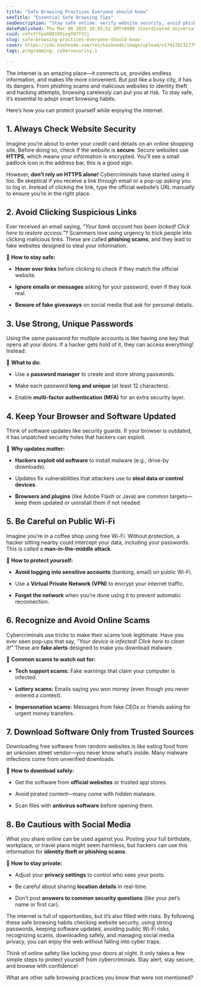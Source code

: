 ```yaml
---
title: "Safe Browsing Practices Everyone should know"
seoTitle: "Essential Safe Browsing Tips"
seoDescription: "Stay safe online: verify website security, avoid phishing, use strong passwords, update software for secure browsing"
datePublished: Thu Mar 06 2025 20:55:52 GMT+0000 (Coordinated Universal Time)
cuid: cm7xttfpa000109jxgf07fttj
slug: safe-browsing-practices-everyone-should-know
cover: https://cdn.hashnode.com/res/hashnode/image/upload/v1741262317794/eecba653-b5b0-4686-8aaf-504ad977eb10.jpeg
tags: programming, cybersecurity-1

---
```


The internet is an amazing place—it connects us, provides endless information, and makes life more convenient. But just like a busy city, it has its dangers. From phishing scams and malicious websites to identity theft and hacking attempts, browsing carelessly can put you at risk. To stay safe, it’s essential to adopt smart browsing habits.

Here’s how you can protect yourself while enjoying the internet.

## **1\. Always Check Website Security**

Imagine you’re about to enter your credit card details on an online shopping site. Before doing so, check if the website is **secure**. Secure websites use **HTTPS**, which means your information is encrypted. You’ll see a small padlock icon in the address bar, this is a good sign.

However, **don’t rely on HTTPS alone!** Cybercriminals have started using it too. Be skeptical if you receive a link through email or a pop-up asking you to log in. Instead of clicking the link, type the official website’s URL manually to ensure you’re in the right place.

## **2\. Avoid Clicking Suspicious Links**

Ever received an email saying, *“Your bank account has been locked! Click here to restore access.”*? Scammers love using urgency to trick people into clicking malicious links. These are called **phishing scams**, and they lead to fake websites designed to steal your information.

🔹 **How to stay safe:**

* **Hover over links** before clicking to check if they match the official website.
    
* **Ignore emails or messages** asking for your password, even if they look real.
    
* **Beware of fake giveaways** on social media that ask for personal details.
    

## **3\. Use Strong, Unique Passwords**

Using the same password for multiple accounts is like having one key that opens all your doors. If a hacker gets hold of it, they can access everything! Instead:

🔹 **What to do:**

* Use a **password manager** to create and store strong passwords.
    
* Make each password **long and unique** (at least 12 characters).
    
* Enable **multi-factor authentication (MFA)** for an extra security layer.
    

## **4\. Keep Your Browser and Software Updated**

Think of software updates like security guards. If your browser is outdated, it has unpatched security holes that hackers can exploit.

🔹 **Why updates matter:**

* **Hackers exploit old software** to install malware (e.g., drive-by downloads).
    
* Updates fix vulnerabilities that attackers use to **steal data or control devices**.
    
* **Browsers and plugins** (like Adobe Flash or Java) are common targets—keep them updated or uninstall them if not needed.
    

## **5\. Be Careful on Public Wi-Fi**

Imagine you’re in a coffee shop using free Wi-Fi. Without protection, a hacker sitting nearby could intercept your data, including your passwords. This is called a **man-in-the-middle attack**.

🔹 **How to protect yourself:**

* **Avoid logging into sensitive accounts** (banking, email) on public Wi-Fi.
    
* Use a **Virtual Private Network (VPN)** to encrypt your internet traffic.
    
* **Forget the network** when you’re done using it to prevent automatic reconnection.
    

## **6\. Recognize and Avoid Online Scams**

Cybercriminals use tricks to make their scams look legitimate. Have you ever seen pop-ups that say, *"Your device is infected! Click here to clean it!"* These are **fake alerts** designed to make you download malware.

🔹 **Common scams to watch out for:**

* **Tech support scams:** Fake warnings that claim your computer is infected.
    
* **Lottery scams:** Emails saying you won money (even though you never entered a contest).
    
* **Impersonation scams:** Messages from fake CEOs or friends asking for urgent money transfers.
    

## **7\. Download Software Only from Trusted Sources**

Downloading free software from random websites is like eating food from an unknown street vendor—you never know what’s inside. Many malware infections come from unverified downloads.

🔹 **How to download safely:**

* Get the software from **official websites** or trusted app stores.
    
* Avoid pirated content—many come with hidden malware.
    
* Scan files with **antivirus software** before opening them.
    

## **8\. Be Cautious with Social Media**

What you share online can be used against you. Posting your full birthdate, workplace, or travel plans might seem harmless, but hackers can use this information for **identity theft or phishing scams**.

🔹 **How to stay private:**

* Adjust your **privacy settings** to control who sees your posts.
    
* Be careful about sharing **location details** in real-time.
    
* Don’t post **answers to common security questions** (like your pet’s name or first car).
    

The internet is full of opportunities, but it’s also filled with risks. By following these safe browsing habits checking website security, using strong passwords, keeping software updated, avoiding public Wi-Fi risks, recognizing scams, downloading safely, and managing social media privacy, you can enjoy the web without falling into cyber traps.

Think of online safety like locking your doors at night. It only takes a few simple steps to protect yourself from cybercriminals. Stay alert, stay secure, and browse with confidence!

What are other safe browsing practices you know that were not mentioned?